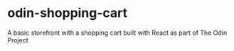 # odin-shopping-cart
A basic storefront with a shopping cart built with React as part of The Odin Project
